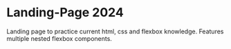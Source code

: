 # Landing-Page 2024

Landing page to practice current html, css and flexbox knowledge. Features multiple nested flexbox components.